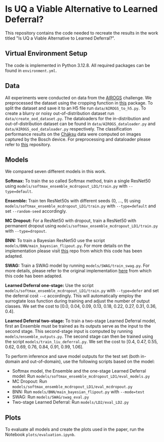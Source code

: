 # Is UQ a Viable Alternative to Learned Deferral?
This repository contains the code needed to recreate the results in the work titled "Is UQ a Viable Alternative to Learned Deferral?".

## Virtual Environment Setup

The code is implemented in Python 3.12.8. All required packages can be found in ```environment.yml```.

## Data
All experiments were conducted on data from the [AIROGS](https://ieeexplore.ieee.org/abstract/document/10253652) challenge. We preprocessed the dataset using the cropping function in [this](https://github.com/berenslab/fundus_image_toolbox) package. To split the dataset and save it to an H5 file run ```data/AIROGS_to_h5.py```. To create a blurry or noisy out-of-distribution dataset run ```data/create_ood_dataset.py```. The dataloaders for the in-distribution and out-of-distribution dataset can be found in ```data/AIROGS_dataloader.py``` and ```data/AIROGS_ood_dataloader.py``` respectively. The classification performance results on the [Chákṣu](https://www.nature.com/articles/s41597-023-01943-4) data were computed on images captured by the Bosch device. For preprocessing and dataloader please refer to [this](https://github.com/annawundram/glaucoma-diagnosis-pipeline) repository.

## Models
We compared seven different models in this work.

**Softmax:** To train the so called Softmax method, train a single ResNet50 using ```models/softmax_ensemble_mcdropout_LD1/train.py``` with ```--type=default```.

**Ensemble:** Train ten ResNet50s with different seeds (0, ..., 9) using ```models/softmax_ensemble_mcdropout_LD1/train.py``` with ```--type=default``` and set ```--random-seed``` accordingly.

**MC Dropout:** For a ResNet50 with dropout, train a ResNet50 with permanent dropout using ```models/softmax_ensemble_mcdropout_LD1/train.py``` with ```--type=dropout```.

**BNN:** To train a Bayesian ResNet50 use the script ```models/BNN/main_bayesian_flipout.py```. For more details on the implementation please visit [this](https://github.com/IntelLabs/bayesian-torch/tree/main) repo from which this code has been adapted.

**SWAG:** Train a SWAG model by running ```models/SWAG/train_swag.py```. For more details, please refer to the original implementation [here](https://github.com/wjmaddox/swa_gaussian) from which this code has been adapted.

**Learned Deferral one-stage:** Use the script ```models/softmax_ensemble_mcdropout_LD1/train.py``` with ```--type=defer``` and set the deferral cost ```--c``` accordingly. This will automatically employ the surrogtate loss function during training and adjust the number of output classes. We set the cost to \[0.0, 0.04, 0.09, 0.13, 0.18, 0.22, 0.27, 0.31, 0.36, 0.4\].

**Learned Deferral two-stage:** To train a two-stage Learned Deferral model, first an Ensemble must be trained as its outputs serve as the input to the second stage. This second-stage input is computed by running ```models/ensemble_outputs.py```. The second stage can then be trained using the script ```models/train_liu_deferral.py```. We set the cost to \[0.4, 0.47, 0.55, 0.62, 0.69, 0.76, 0.84, 0.91, 0.99, 1.06\].

To perform inference and save model outputs for the test set (both in-domain and out-of-domain), use the following scripts based on the model:
- Softmax model, the Ensemble and the one-stage Learned Deferral model: Run ```models/softmax_ensemble_mcdropout_LD1/eval_models.py```
- MC Dropout: Run ```models/softmax_ensemble_mcdropout_LD1/eval_mcdropout.py```
- BNN: Run ```models/BNN/main_bayesian_flipout.py``` with ```--mode=test```
- SWAG: Run ```models/SWAG/swag_eval.py```
- Two-stage Learned Deferral: Run ```models/LD2/eval_LD2.py```

## Plots
To evaluate all models and create the plots used in the paper, run the Notebook ```plots/evaluation.ipynb```.

